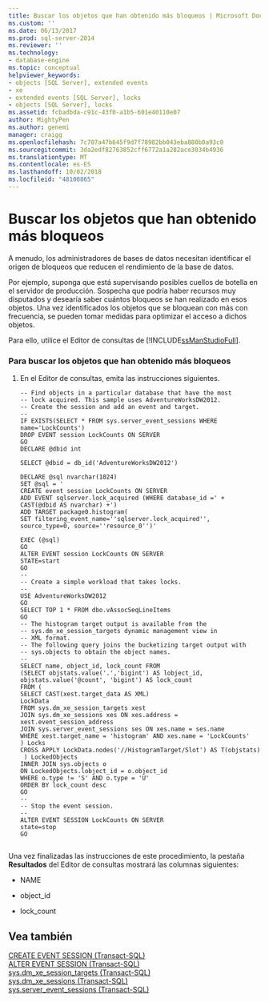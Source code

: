 ```yaml
---
title: Buscar los objetos que han obtenido más bloqueos | Microsoft Docs
ms.custom: ''
ms.date: 06/13/2017
ms.prod: sql-server-2014
ms.reviewer: ''
ms.technology:
- database-engine
ms.topic: conceptual
helpviewer_keywords:
- objects [SQL Server], extended events
- xe
- extended events [SQL Server], locks
- objects [SQL Server], locks
ms.assetid: fcbadbda-c91c-43f0-a1b5-601e40110e07
author: MightyPen
ms.author: genemi
manager: craigg
ms.openlocfilehash: 7c707a47b645f9d7f78982bb043eba880b0a93c0
ms.sourcegitcommit: 3da2edf82763852cff6772a1a282ace3034b4936
ms.translationtype: MT
ms.contentlocale: es-ES
ms.lasthandoff: 10/02/2018
ms.locfileid: "48100865"
---
```

# <a name="find-the-objects-that-have-the-most-locks-taken-on-them"></a>Buscar los objetos que han obtenido más bloqueos
  A menudo, los administradores de bases de datos necesitan identificar el origen de bloqueos que reducen el rendimiento de la base de datos.  
  
 Por ejemplo, suponga que está supervisando posibles cuellos de botella en el servidor de producción. Sospecha que podría haber recursos muy disputados y desearía saber cuántos bloqueos se han realizado en esos objetos. Una vez identificados los objetos que se bloquean con más con frecuencia, se pueden tomar medidas para optimizar el acceso a dichos objetos.  
  
 Para ello, utilice el Editor de consultas de [!INCLUDE[ssManStudioFull](../../includes/ssmanstudiofull-md.md)].  
  
### <a name="to-find-the-objects-that-have-the-most-locks"></a>Para buscar los objetos que han obtenido más bloqueos  
  
1.  En el Editor de consultas, emita las instrucciones siguientes.  
  
    ```  
    -- Find objects in a particular database that have the most  
    -- lock acquired. This sample uses AdventureWorksDW2012.  
    -- Create the session and add an event and target.  
    --   
    IF EXISTS(SELECT * FROM sys.server_event_sessions WHERE name='LockCounts')  
    DROP EVENT session LockCounts ON SERVER  
    GO  
    DECLARE @dbid int  
  
    SELECT @dbid = db_id('AdventureWorksDW2012')  
  
    DECLARE @sql nvarchar(1024)  
    SET @sql = '  
    CREATE event session LockCounts ON SERVER  
    ADD EVENT sqlserver.lock_acquired (WHERE database_id =' + CAST(@dbid AS nvarchar) +')  
    ADD TARGET package0.histogram(   
    SET filtering_event_name=''sqlserver.lock_acquired'', source_type=0, source=''resource_0'')'  
  
    EXEC (@sql)  
    GO  
    ALTER EVENT session LockCounts ON SERVER   
    STATE=start  
    GO  
    --   
    -- Create a simple workload that takes locks.  
    --   
    USE AdventureWorksDW2012  
    GO  
    SELECT TOP 1 * FROM dbo.vAssocSeqLineItems  
    GO  
    -- The histogram target output is available from the   
    -- sys.dm_xe_session_targets dynamic management view in  
    -- XML format.  
    -- The following query joins the bucketizing target output with  
    -- sys.objects to obtain the object names.  
    --  
    SELECT name, object_id, lock_count FROM   
    (SELECT objstats.value('.','bigint') AS lobject_id,   
    objstats.value('@count', 'bigint') AS lock_count  
    FROM (  
    SELECT CAST(xest.target_data AS XML)  
    LockData  
    FROM sys.dm_xe_session_targets xest  
    JOIN sys.dm_xe_sessions xes ON xes.address = xest.event_session_address  
    JOIN sys.server_event_sessions ses ON xes.name = ses.name  
    WHERE xest.target_name = 'histogram' AND xes.name = 'LockCounts'  
    ) Locks  
    CROSS APPLY LockData.nodes('//HistogramTarget/Slot') AS T(objstats)  
     ) LockedObjects   
    INNER JOIN sys.objects o  
    ON LockedObjects.lobject_id = o.object_id  
    WHERE o.type != 'S' AND o.type = 'U'  
    ORDER BY lock_count desc  
    GO  
    --   
    -- Stop the event session.  
    --   
    ALTER EVENT SESSION LockCounts ON SERVER  
    state=stop  
    GO  
  
    ```  
  
 Una vez finalizadas las instrucciones de este procedimiento, la pestaña **Resultados** del Editor de consultas mostrará las columnas siguientes:  
  
-   NAME  
  
-   object_id  
  
-   lock_count  
  
## <a name="see-also"></a>Vea también  
 [CREATE EVENT SESSION &#40;Transact-SQL&#41;](/sql/t-sql/statements/create-event-session-transact-sql)   
 [ALTER EVENT SESSION &#40;Transact-SQL&#41;](/sql/t-sql/statements/alter-event-session-transact-sql)   
 [sys.dm_xe_session_targets &#40;Transact-SQL&#41;](/sql/relational-databases/system-dynamic-management-views/sys-dm-xe-session-targets-transact-sql)   
 [sys.dm_xe_sessions &#40;Transact-SQL&#41;](/sql/relational-databases/system-dynamic-management-views/sys-dm-xe-sessions-transact-sql)   
 [sys.server_event_sessions &#40;Transact-SQL&#41;](/sql/relational-databases/system-catalog-views/sys-server-event-sessions-transact-sql)  
  
  
